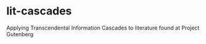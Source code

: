 # lit-cascades
Applying Transcendental Information Cascades to literature found at Project Gutenberg
